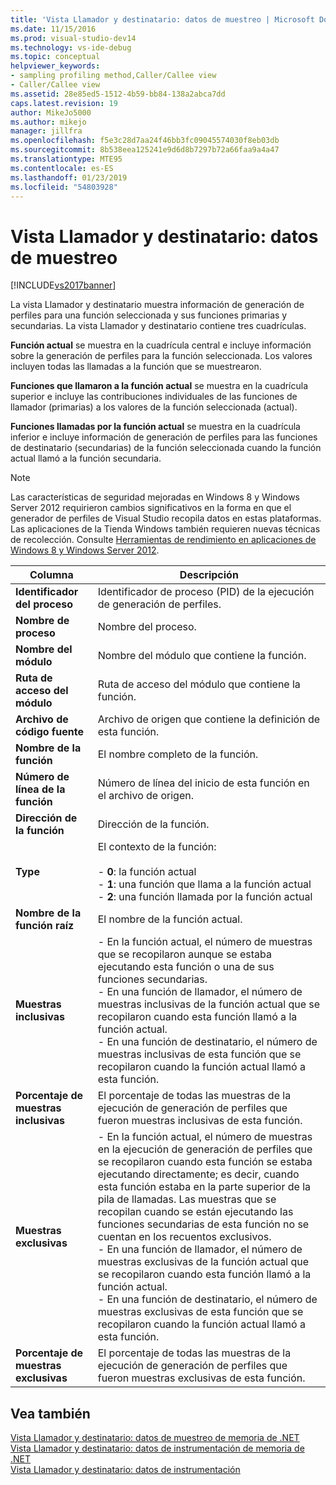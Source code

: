 ```yaml
---
title: 'Vista Llamador y destinatario: datos de muestreo | Microsoft Docs'
ms.date: 11/15/2016
ms.prod: visual-studio-dev14
ms.technology: vs-ide-debug
ms.topic: conceptual
helpviewer_keywords:
- sampling profiling method,Caller/Callee view
- Caller/Callee view
ms.assetid: 28e85ed5-1512-4b59-bb84-138a2abca7dd
caps.latest.revision: 19
author: MikeJo5000
ms.author: mikejo
manager: jillfra
ms.openlocfilehash: f5e3c28d7aa24f46bb3fc09045574030f8eb03db
ms.sourcegitcommit: 8b538eea125241e9d6d8b7297b72a66faa9a4a47
ms.translationtype: MTE95
ms.contentlocale: es-ES
ms.lasthandoff: 01/23/2019
ms.locfileid: "54803928"
---
```

# <a name="caller--callee-view---sampling-data"></a>Vista Llamador y destinatario: datos de muestreo
[!INCLUDE[vs2017banner](../includes/vs2017banner.md)]

La vista Llamador y destinatario muestra información de generación de perfiles para una función seleccionada y sus funciones primarias y secundarias. La vista Llamador y destinatario contiene tres cuadrículas.  
  
 **Función actual** se muestra en la cuadrícula central e incluye información sobre la generación de perfiles para la función seleccionada. Los valores incluyen todas las llamadas a la función que se muestrearon.  
  
 **Funciones que llamaron a la función actual** se muestra en la cuadrícula superior e incluye las contribuciones individuales de las funciones de llamador (primarias) a los valores de la función seleccionada (actual).  
  
 **Funciones llamadas por la función actual** se muestra en la cuadrícula inferior e incluye información de generación de perfiles para las funciones de destinatario (secundarias) de la función seleccionada cuando la función actual llamó a la función secundaria.  
  
> [!NOTE]
>  Las características de seguridad mejoradas en Windows 8 y Windows Server 2012 requirieron cambios significativos en la forma en que el generador de perfiles de Visual Studio recopila datos en estas plataformas. Las aplicaciones de la Tienda Windows también requieren nuevas técnicas de recolección. Consulte [Herramientas de rendimiento en aplicaciones de Windows 8 y Windows Server 2012](../profiling/performance-tools-on-windows-8-and-windows-server-2012-applications.md).  
  
|Columna|Descripción|  
|------------|-----------------|  
|**Identificador del proceso**|Identificador de proceso (PID) de la ejecución de generación de perfiles.|  
|**Nombre de proceso**|Nombre del proceso.|  
|**Nombre del módulo**|Nombre del módulo que contiene la función.|  
|**Ruta de acceso del módulo**|Ruta de acceso del módulo que contiene la función.|  
|**Archivo de código fuente**|Archivo de origen que contiene la definición de esta función.|  
|**Nombre de la función**|El nombre completo de la función.|  
|**Número de línea de la función**|Número de línea del inicio de esta función en el archivo de origen.|  
|**Dirección de la función**|Dirección de la función.|  
|**Type**|El contexto de la función:<br /><br /> -   **0**: la función actual<br />-   **1**: una función que llama a la función actual<br />-   **2**: una función llamada por la función actual|  
|**Nombre de la función raíz**|El nombre de la función actual.|  
|**Muestras inclusivas**|-   En la función actual, el número de muestras que se recopilaron aunque se estaba ejecutando esta función o una de sus funciones secundarias.<br />-   En una función de llamador, el número de muestras inclusivas de la función actual que se recopilaron cuando esta función llamó a la función actual.<br />-   En una función de destinatario, el número de muestras inclusivas de esta función que se recopilaron cuando la función actual llamó a esta función.|  
|**Porcentaje de muestras inclusivas**|El porcentaje de todas las muestras de la ejecución de generación de perfiles que fueron muestras inclusivas de esta función.|  
|**Muestras exclusivas**|-   En la función actual, el número de muestras en la ejecución de generación de perfiles que se recopilaron cuando esta función se estaba ejecutando directamente; es decir, cuando esta función estaba en la parte superior de la pila de llamadas. Las muestras que se recopilan cuando se están ejecutando las funciones secundarias de esta función no se cuentan en los recuentos exclusivos.<br />-   En una función de llamador, el número de muestras exclusivas de la función actual que se recopilaron cuando esta función llamó a la función actual.<br />-   En una función de destinatario, el número de muestras exclusivas de esta función que se recopilaron cuando la función actual llamó a esta función.|  
|**Porcentaje de muestras exclusivas**|El porcentaje de todas las muestras de la ejecución de generación de perfiles que fueron muestras exclusivas de esta función.|  
  
## <a name="see-also"></a>Vea también  
 [Vista Llamador y destinatario: datos de muestreo de memoria de .NET](../profiling/caller-callee-view-dotnet-memory-sampling-data.md)   
 [Vista Llamador y destinatario: datos de instrumentación de memoria de .NET](../profiling/caller-callee-view-net-memory-instrumentation-data.md)   
 [Vista Llamador y destinatario: datos de instrumentación](../profiling/caller-callee-view-instrumentation-data.md)
